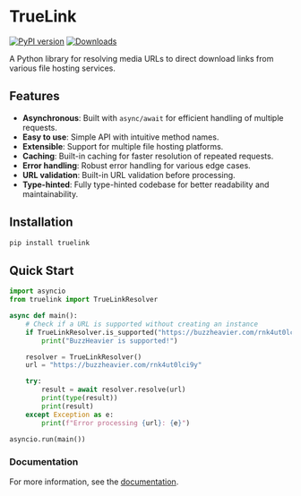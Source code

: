 # TrueLink

[![PyPI version](https://img.shields.io/pypi/v/truelink.svg)](https://pypi.org/project/truelink/)
[![Downloads](https://static.pepy.tech/badge/truelink/month)](https://pepy.tech/project/truelink)

A Python library for resolving media URLs to direct download links from various file hosting services.

## Features

- **Asynchronous**: Built with `async/await` for efficient handling of multiple requests.
- **Easy to use**: Simple API with intuitive method names.
- **Extensible**: Support for multiple file hosting platforms.
- **Caching**: Built-in caching for faster resolution of repeated requests.
- **Error handling**: Robust error handling for various edge cases.
- **URL validation**: Built-in URL validation before processing.
- **Type-hinted**: Fully type-hinted codebase for better readability and maintainability.

## Installation

```bash
pip install truelink
```

## Quick Start

```python
import asyncio
from truelink import TrueLinkResolver

async def main():
    # Check if a URL is supported without creating an instance
    if TrueLinkResolver.is_supported("https://buzzheavier.com/rnk4ut0lci9y"):
        print("BuzzHeavier is supported!")

    resolver = TrueLinkResolver()
    url = "https://buzzheavier.com/rnk4ut0lci9y"

    try:
        result = await resolver.resolve(url)
        print(type(result))
        print(result)
    except Exception as e:
        print(f"Error processing {url}: {e}")

asyncio.run(main())
```

### Documentation

For more information, see the [documentation](https://5hojib.github.io/truelink/).
